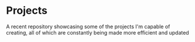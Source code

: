 # Projects
 A recent repository showcasing some of the projects I'm capable of creating, all of which are constantly being made more efficient and updated
